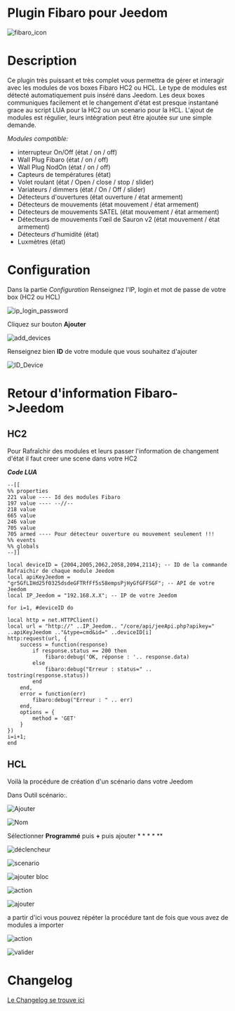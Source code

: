 # Plugin Fibaro pour Jeedom


![fibaro_icon](https://github.com/rems02/fibaro/raw/master/docs/fr_FR/fibaro_icon.png)

Description 
===

Ce plugin très puissant et très complet vous permettra de gérer 
et interagir avec les modules de vos boxes Fibaro HC2 ou HCL.
Le type de modules est détecté automatiquement puis inséré dans Jeedom.
Les deux boxes communiques facilement et le changement d'état est presque instantané
grace au script LUA pour la HC2 ou un scenario pour la HCL.
L'ajout de modules est régulier, leurs intégration peut être ajoutée sur une simple demande.


_Modules compatible:_
- interrupteur On/Off (état / on / off)
- Wall Plug Fibaro (état / on / off)
- Wall Plug NodOn (état / on / off)
- Capteurs de températures (état)
- Volet roulant  (état / Open / close / stop / slider)
- Variateurs / dimmers (état / On / Off / slider)
- Détecteurs d'ouvertures (état ouverture  / état armement)
- Détecteurs de mouvements (état mouvement  / état armement)
- Détecteurs de mouvements SATEL (état mouvement / état armement)
- Détecteurs de mouvements l'œil de Sauron v2 (état mouvement / état armement)
- Détecteurs d'humidité (état)
- Luxmètres (état)

Configuration
===

Dans la partie _Configuration_ Renseignez l'IP, login et mot de passe de votre box (HC2 ou HCL)

![ip_login_password](https://github.com/rems02/fibaro/raw/master/docs/fr_FR/ip_login_password.PNG)

Cliquez sur bouton **Ajouter**

![add_devices](https://github.com/rems02/fibaro/raw/master/docs/fr_FR/add_devices.PNG)

Renseignez bien **ID** de votre module que vous souhaitez d'ajouter

![ID_Device](https://github.com/rems02/fibaro/raw/master/docs/fr_FR/ID_Device.PNG)

Retour d'information Fibaro->Jeedom
===

HC2
---

Pour Rafraîchir des modules et leurs passer l'information de changement d'état il faut creer une scene dans votre HC2

**_Code LUA_**

    --[[
    %% properties
    221 value ---- Id des modules Fibaro
    197 value ---- --//--
    218 value
    665 value
    246 value
    705 value
    705 armed ---- Pour détecteur ouverture ou mouvement seulement !!!
    %% events
    %% globals
    --]]

    local deviceID = {2004,2005,2062,2058,2094,2114}; -- ID de la commande Rafraichir de chaque module Jeedom
    local apiKeyJeedom = "gr5GfLIHd25f0325dsdeGFTRfFf5s58empsPjHyGfGFFSGF"; -- API de votre Jeedom
    local IP_Jeedom = "192.168.X.X"; -- IP de votre Jeedom
    
    for i=1, #deviceID do

    local http = net.HTTPClient()
    local url = "http://" ..IP_Jeedom.. "/core/api/jeeApi.php?apikey=" ..apiKeyJeedom .."&type=cmd&id=" ..deviceID[i]  
    http:request(url, {
	    success = function(response)
		    if response.status == 200 then
			    fibaro:debug('OK, réponse : '.. response.data)
		    else
			    fibaro:debug("Erreur : status=" .. tostring(response.status))
		    end
	    end,
	    error = function(err)
		    fibaro:debug("Erreur : " .. err)
	    end,
	    options = {
		    method = 'GET'
	    }
    })  
    i=i+1;
    end


HCL
---
Voilà la procédure de création d'un scénario dans votre Jeedom

Dans Outil scénario:.

![Ajouter](https://github.com/rems02/fibaro/raw/master/docs/fr_FR/1.PNG)

![Nom](https://github.com/rems02/fibaro/raw/master/docs/fr_FR/2.PNG)

Sélectionner **Programmé** puis **+** puis ajouter * * * * **

![déclencheur](https://github.com/rems02/fibaro/raw/master/docs/fr_FR/3.PNG)

![scenario](https://github.com/rems02/fibaro/raw/master/docs/fr_FR/4.PNG)

![ajouter bloc](https://github.com/rems02/fibaro/raw/master/docs/fr_FR/5.PNG)

![action](https://github.com/rems02/fibaro/raw/master/docs/fr_FR/6.PNG)

![ajouter](https://github.com/rems02/fibaro/raw/master/docs/fr_FR/7.PNG)

a partir d'ici vous pouvez répéter la procédure tant de fois que vous avez de modules a importer

![action](https://github.com/rems02/fibaro/raw/master/docs/fr_FR/8.PNG)

![valider](https://github.com/rems02/fibaro/raw/master/docs/fr_FR/9.PNG)

Changelog
===
[Le Changelog se trouve ici](https://rems02.github.io/fibaro/fr_FR/changelog)
